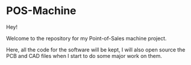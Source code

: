 # POS-Machine
Hey!

Welcome to the repository for my Point-of-Sales machine project.

Here, all the code for the software will be kept, I will also open source the PCB and CAD files when I start to do some major work on them.